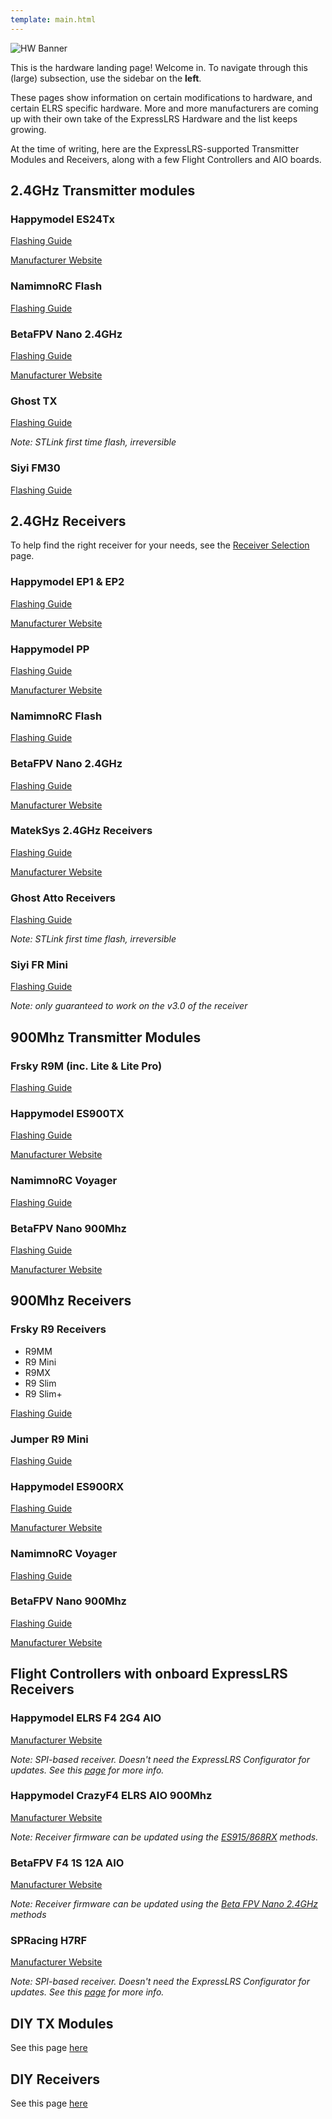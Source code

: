 ```yaml
---
template: main.html
---
```


![HW Banner](https://raw.githubusercontent.com/ExpressLRS/ExpressLRS-hardware/master/img/hardware.png)

This is the hardware landing page! Welcome in. To navigate through this (large) subsection, use the sidebar on the **left**.

These pages show information on certain modifications to hardware, and certain ELRS specific hardware. More and more manufacturers are coming up with their own take of the ExpressLRS Hardware and the list keeps growing.

At the time of writing, here are the ExpressLRS-supported Transmitter Modules and Receivers, along with a few Flight Controllers and AIO boards.

## 2.4GHz Transmitter modules

### Happymodel ES24Tx

[Flashing Guide](../../quick-start/tx-es24tx/)

[Manufacturer Website](http://www.happymodel.cn/index.php/category/product/2-4g-system/elrs/)

### NamimnoRC Flash

[Flashing Guide](../../quick-start/tx-flash2400/)

### BetaFPV Nano 2.4GHz

[Flashing Guide](../../quick-start/tx-betafpv2400/)

[Manufacturer Website](https://betafpv.com/products/elrs-nano-tx-module?variant=39416993382534)

### Ghost TX

[Flashing Guide](../../quick-start/tx-ghost2400/)

*Note: STLink first time flash, irreversible*

### Siyi FM30

[Flashing Guide](../../quick-start/tx-siyifm30/)

## 2.4GHz Receivers

To help find the right receiver for your needs, see the [Receiver Selection](../receiver-selection/) page.

### Happymodel EP1 & EP2

[Flashing Guide](../../quick-start/rx-hmep2400/)

[Manufacturer Website](http://www.happymodel.cn/index.php/category/product/2-4g-system/elrs/)

### Happymodel PP

[Flashing Guide](../../quick-start/rx-hmpp2400/)

[Manufacturer Website](http://www.happymodel.cn/index.php/category/product/2-4g-system/elrs/)

### NamimnoRC Flash

[Flashing Guide](../../quick-start/rx-flash2400/)

### BetaFPV Nano 2.4GHz

[Flashing Guide](../../quick-start/rx-betafpv2400/)

[Manufacturer Website](https://betafpv.com/products/elrs-nano-receiver?variant=39416095408262)

### MatekSys 2.4GHz Receivers

[Flashing Guide](../../quick-start/rx-matek2400/)

[Manufacturer Website](http://www.mateksys.com/?portfolio=elrs-r24)

### Ghost Atto Receivers

[Flashing Guide](../../quick-start/rx-ghost2400/)

*Note: STLink first time flash, irreversible*

### Siyi FR Mini

[Flashing Guide](../../quick-start/rx-siyiFRmini/)

*Note: only guaranteed to work on the v3.0 of the receiver*

## 900Mhz Transmitter Modules

### Frsky R9M (inc. Lite & Lite Pro)

[Flashing Guide](../../quick-start/tx-r9m/)

### Happymodel ES900TX

[Flashing Guide](../../quick-start/tx-es900tx/)

[Manufacturer Website](http://www.happymodel.cn/index.php/category/product/2-4g-system/elrs/)

### NamimnoRC Voyager

[Flashing Guide](../../quick-start/tx-voyager900/)

### BetaFPV Nano 900Mhz

[Flashing Guide](../../quick-start/tx-betafpv900/)

[Manufacturer Website](https://betafpv.com/products/elrs-nano-tx-module?variant=39416993415302)

## 900Mhz Receivers

### Frsky R9 Receivers

- R9MM
- R9 Mini
- R9MX
- R9 Slim
- R9 Slim+

[Flashing Guide](../../quick-start/rx-bootloader/)

### Jumper R9 Mini

[Flashing Guide](../../quick-start/rx-jumper900/)

### Happymodel ES900RX

[Flashing Guide](../../quick-start/rx-hmes900/)

[Manufacturer Website](http://www.happymodel.cn/index.php/category/product/2-4g-system/elrs/)

### NamimnoRC Voyager

[Flashing Guide](../../quick-start/rx-voyager900/)

### BetaFPV Nano 900Mhz

[Flashing Guide](../../quick-start/rx-betafpv900/)

[Manufacturer Website](https://betafpv.com/products/elrs-nano-receiver?variant=39416095441030)

## Flight Controllers with onboard ExpressLRS Receivers

### Happymodel ELRS F4 2G4 AIO

[Manufacturer Website](http://www.happymodel.cn/index.php/2021/05/19/happymodel-elrs-f4-2g4-aio-5in1-flight-controller-built-in-spi-2-4ghz-elrs-rx/)

*Note: SPI-based receiver. Doesn't need the ExpressLRS Configurator for updates. See this [page](../../hardware/spi-receivers/) for more info.*

### Happymodel CrazyF4 ELRS AIO 900Mhz

[Manufacturer Website](http://www.happymodel.cn/index.php/2021/04/22/happymodel-crazyf4-elrs-aio-5in1-flight-controller-built-in-900mhz-elrs-rx/)

*Note: Receiver firmware can be updated using the [ES915/868RX](../../quick-start/rx-hmes900/#es915868rx-discontinued/) methods.*

### BetaFPV F4 1S 12A AIO

[Manufacturer Website](https://betafpv.com/products/f4-1s-12a-flight-controller?variant=39409298768006)

*Note: Receiver firmware can be updated using the [Beta FPV Nano 2.4GHz](../../quick-start/rx-betafpv2400/) methods*

### SPRacing H7RF

[Manufacturer Website](http://seriouslypro.com/spracingh7rf)

*Note: SPI-based receiver. Doesn't need the ExpressLRS Configurator for updates. See this [page](../../hardware/spi-receivers) for more info.*

## DIY TX Modules

See this page [here](../../hardware/diy-tx/)

## DIY Receivers

See this page [here](../../hardware/diy-rx/)
